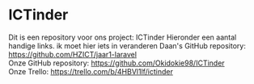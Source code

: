 # ICTinder
Dit is een repository voor ons project: ICTinder
Hieronder een aantal handige links.
ik moet hier iets in veranderen
Daan's GitHub repository: https://github.com/HZICT/jaar1-laravel <br />
Onze GitHub repository: https://github.com/Okidokie98/ICTinder <br />
Onze Trello: https://trello.com/b/4HBVl1lf/ictinder <br />

